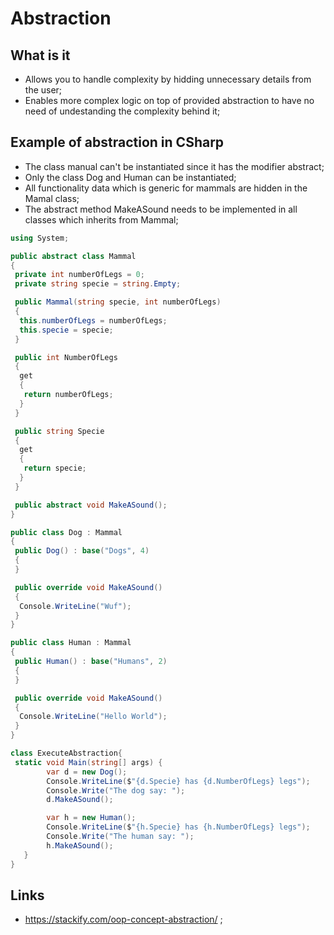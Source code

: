 # Abstraction

## What is it

- Allows you to handle complexity by hidding unnecessary details from the user;
- Enables more complex logic on top of provided abstraction to have no need of undestanding the complexity behind it;

## Example of abstraction in CSharp

- The class manual can't be instantiated since it has the modifier abstract;
- Only the class Dog and Human can be instantiated;
- All functionality data which is generic for mammals are hidden in the Mamal class;
- The abstract method MakeASound needs to be implemented in all classes which inherits from Mammal;

```c#
using System;

public abstract class Mammal
{
 private int numberOfLegs = 0;
 private string specie = string.Empty;

 public Mammal(string specie, int numberOfLegs)
 {
  this.numberOfLegs = numberOfLegs;
  this.specie = specie;
 }

 public int NumberOfLegs
 {
  get
  {
   return numberOfLegs;
  }
 }

 public string Specie
 {
  get
  {
   return specie;
  }
 }

 public abstract void MakeASound();
}

public class Dog : Mammal
{
 public Dog() : base("Dogs", 4)
 {
 }

 public override void MakeASound()
 {
  Console.WriteLine("Wuf");
 }
}

public class Human : Mammal
{
 public Human() : base("Humans", 2)
 {
 }

 public override void MakeASound()
 {
  Console.WriteLine("Hello World");
 }
}

class ExecuteAbstraction{
 static void Main(string[] args) {
        var d = new Dog();
        Console.WriteLine($"{d.Specie} has {d.NumberOfLegs} legs");
        Console.Write("The dog say: ");
        d.MakeASound();

        var h = new Human();
        Console.WriteLine($"{h.Specie} has {h.NumberOfLegs} legs");
        Console.Write("The human say: ");
        h.MakeASound();
   }
}
```

## Links

- <https://stackify.com/oop-concept-abstraction/> ;
